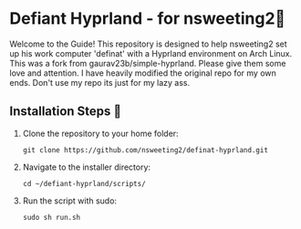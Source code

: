 # Defiant Hyprland - for nsweeting2🌟 
Welcome to the Guide! This repository is designed to help nsweeting2 set up his work computer 'definat' with a Hyprland environment on Arch Linux. 
This was a fork from gaurav23b/simple-hyprland. Please give them some love and attention.
I have heavily modified the original repo for my own ends. Don't use my repo its just for my lazy ass.

## Installation Steps 🚀

1. Clone the repository to your home folder:
    ```
    git clone https://github.com/nsweeting2/definat-hyprland.git
    ```
2. Navigate to the installer directory:
    ```
    cd ~/defiant-hyprland/scripts/
    ```
3. Run the script with sudo:
    ```
    sudo sh run.sh
